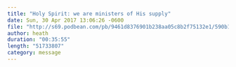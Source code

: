 ```yaml
---
title: "Holy Spirit: we are ministers of His supply"
date: Sun, 30 Apr 2017 13:06:26 -0600
file: "http://s69.podbean.com/pb/9461d8376901b238aa05c8b2f75132e1/590b1c83/data3/fs51/739734/uploads/23_Aprol.mp3"
author: heath
duration: "00:35:55"
length: "51733807"
category: message
---
```

